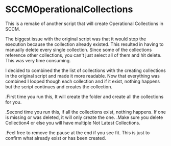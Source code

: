 # SCCMOperationalCollections
This is a remake of another script that will create Operational Collections in SCCM.

The biggest issue with the original script was that it would stop the execution because the collection already existed. This resulted
in having to manually delete every single collection. Since some of the collections reference other collections, you can't just select
all of them and hit delete. This was very time consuming.

I decided to combined the the list of collections with the creating collections in the original script and made it more readable.
Now that everything was combined I looped though each collection and if it exist, nothing happens but the script continues and creates
the collection.

.First time you run this, It will create the folder and create all the collections for you.

.Second time you run this, if all the collections exist, nothing happens. If one is missing or was deleted, it will only create the one.
.Make sure you delete Collection4 or else you will have multiple Not Latest Collections.

.Feel free to remove the pause at the end if you see fit. This is just to confirm what already exist or has been created.
